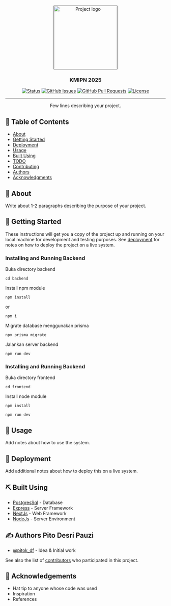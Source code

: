 <p align="center">
  <a href="" rel="noopener">
 <img width=200px height=200px src="https://media.licdn.com/dms/image/v2/D4D03AQG7TgglFclaIw/profile-displayphoto-shrink_200_200/profile-displayphoto-shrink_200_200/0/1730623577381?e=2147483647&v=beta&t=nc8TX7BlSQqDHoqMiREDbToogJ5UM0ANH_XkogtBEoY" alt="Project logo"></a>
</p>

<h3 align="center">KMIPN 2025</h3>

<div align="center">

[![Status](https://img.shields.io/badge/status-active-success.svg)]()
[![GitHub Issues](https://img.shields.io/github/issues/kylelobo/The-Documentation-Compendium.svg)](https://github.com/PitokDf/kmipn_pnp/issues)
[![GitHub Pull Requests](https://img.shields.io/github/issues-pr/kylelobo/The-Documentation-Compendium.svg)](https://github.com/PitokDf/kmipn_pnp/pulls)
[![License](https://img.shields.io/badge/license-MIT-blue.svg)](/LICENSE)

</div>

---

<p align="center"> Few lines describing your project.
    <br> 
</p>

## 📝 Table of Contents

- [About](#about)
- [Getting Started](#getting_started)
- [Deployment](#deployment)
- [Usage](#usage)
- [Built Using](#built_using)
- [TODO](../TODO.md)
- [Contributing](../CONTRIBUTING.md)
- [Authors](#authors)
- [Acknowledgments](#acknowledgement)

## 🧐 About <a name = "about"></a>

Write about 1-2 paragraphs describing the purpose of your project.

## 🏁 Getting Started <a name = "getting_started"></a>

These instructions will get you a copy of the project up and running on your local machine for development and testing purposes. See [deployment](#deployment) for notes on how to deploy the project on a live system.

### Installing and Running Backend

Buka directory backend

```
cd backend
```

Install npm module

```
npm install
```

or 

```
npm i
```

Migrate database menggunakan prisma

```
npx prisma migrate
```

Jalankan server backend

```
npm run dev
```


### Installing and Running Backend

Buka directory frontend

```
cd frontend
```

Install node module

```
npm install
```

```
npm run dev
```

## 🎈 Usage <a name="usage"></a>

Add notes about how to use the system.

## 🚀 Deployment <a name = "deployment"></a>

Add additional notes about how to deploy this on a live system.

## ⛏️ Built Using <a name = "built_using"></a>

- [PostgresSql](https://www.mongodb.com/) - Database
- [Express](https://expressjs.com/) - Server Framework
- [NextJs](https://vuejs.org/) - Web Framework
- [NodeJs](https://nodejs.org/en/) - Server Environment

## ✍️ Authors <a name = "authors">Pito Desri Pauzi</a>

- [@pitok_df](https://www.instagram.com/pitok_df/) - Idea & Initial work

See also the list of [contributors](https://github.com/PitokDf/kmipn_pnp/contributors) who participated in this project.

## 🎉 Acknowledgements <a name = "acknowledgement"></a>

- Hat tip to anyone whose code was used
- Inspiration
- References
